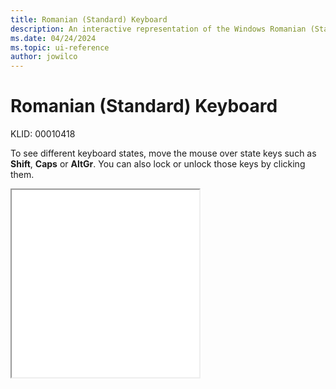 ```yaml
---
title: Romanian (Standard) Keyboard
description: An interactive representation of the Windows Romanian (Standard) keyboard. To see different keyboard states, click or move the mouse over the state keys.
ms.date: 04/24/2024
ms.topic: ui-reference
author: jowilco
---
```


# Romanian (Standard) Keyboard

KLID: 00010418

To see different keyboard states, move the mouse over state keys such as **Shift**, **Caps** or **AltGr**. You can also lock or unlock those keys by clicking them.

<iframe src="kbdrost.html" height="300"></iframe>
